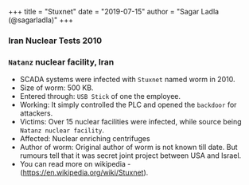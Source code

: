 +++
title = "Stuxnet"
date = "2019-07-15"
author = "Sagar Ladla (@sagarladla)"
+++
### Iran Nuclear Tests 2010
### `Natanz` nuclear facility, Iran

- SCADA systems were infected with `Stuxnet` named worm in 2010.<br />
- Size of worm: 500 KB.<br />
- Entered through: `USB Stick` of one the employee.<br />
- Working: It simply controlled the PLC and opened the `backdoor` for attackers.<br />
- Victims: Over 15 nuclear facilities were infected, while source being `Natanz nuclear facility`.<br />
- Affected: Nuclear enriching centrifuges<br />
- Author of worm: Original author of worm is not known till date. But rumours tell that it was secret joint project between USA and Israel.<br />
- You can read more on wikipedia - (https://en.wikipedia.org/wiki/Stuxnet).
